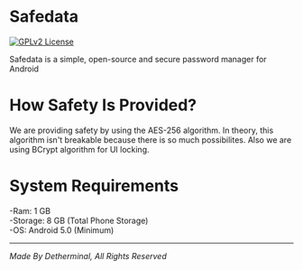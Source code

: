 # Safedata
[![GPLv2 License](https://img.shields.io/badge/License-GPL%20v2-blue.svg)](https://opensource.org/licenses/)

Safedata is a simple, open-source and secure password manager for Android

# How Safety Is Provided?

We are providing safety by using the AES-256 algorithm. In theory, this algorithm isn't breakable because there is so much possibilites. Also we are using BCrypt algorithm for UI locking.

# System Requirements

-Ram: 1 GB \
-Storage: 8 GB (Total Phone Storage) \
-OS: Android 5.0 (Minimum)

---------------------------------------------------------

*Made By Detherminal, All Rights Reserved*
